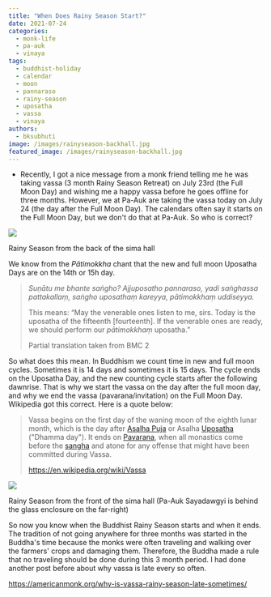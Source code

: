 ```yaml
---
title: "When Does Rainy Season Start?"
date: 2021-07-24
categories: 
  - monk-life
  - pa-auk
  - vinaya
tags: 
  - buddhist-holiday
  - calendar
  - moon
  - pannaraso
  - rainy-season
  - uposatha
  - vassa
  - vinaya
authors: 
  - bksubhuti
image: /images/rainyseason-backhall.jpg
featured_image: /images/rainyseason-backhall.jpg
---
```


- Recently, I got a nice message from a monk friend telling me he was taking vassa (3 month Rainy Season Retreat) on July 23rd (the Full Moon Day) and wishing me a happy vassa before he goes offline for three months. However, we at Pa-Auk are taking the vassa today on July 24 (the day after the Full Moon Day). The calendars often say it starts on the Full Moon Day, but we don't do that at Pa-Auk. So who is correct?

![](/images/rainyseason-backhall.jpg)

Rainy Season from the back of the sima hall

We know from the _Pātimokkha_ chant that the new and full moon Uposatha Days are on the 14th or 15h day.

> _Suṇātu me bhante saṅgho? Ajjuposatho pannaraso, yadi saṅghassa pattakallaṃ, saṅgho uposathaṃ kareyya, pātimokkhaṃ uddiseyya._
> 
> This means: “May the venerable ones listen to me, sirs. Today is the uposatha of the fifteenth \[fourteenth\]. If the venerable ones are ready, we should perform our _pātimokkhaṃ_ uposatha.”
> 
> Partial translation taken from BMC 2

So what does this mean. In Buddhism we count time in new and full moon cycles. Sometimes it is 14 days and sometimes it is 15 days. The cycle ends on the Uposatha Day, and the new counting cycle starts after the following dawnrise. That is why we start the vassa on the day after the full moon day, and why we end the vassa (pavarana/invitation) on the Full Moon Day. Wikipedia got this correct. Here is a quote below:

> Vassa begins on the first day of the waning moon of the eighth lunar month, which is the day after [Asalha Puja](https://en.wikipedia.org/wiki/Asalha_Puja) or Asalha [Uposatha](https://en.wikipedia.org/wiki/Uposatha) ("Dhamma day"). It ends on [Pavarana](https://en.wikipedia.org/wiki/Pavarana), when all monastics come before the [sangha](https://en.wikipedia.org/wiki/Sangha_(Buddhism)) and atone for any offense that might have been committed during Vassa.
> 
> https://en.wikipedia.org/wiki/Vassa

![](/images/rainyseason-fronthall.jpg)

Rainy Season from the front of the sima hall (Pa-Auk Sayadawgyi is behind the glass enclosure on the far-right)

So now you know when the Buddhist Rainy Season starts and when it ends. The tradition of not going anywhere for three months was started in the Buddha's time because the monks were often traveling and walking over the farmers' crops and damaging them. Therefore, the Buddha made a rule that no traveling should be done during this 3 month period. I had done another post before about why vassa is late every so often.

https://americanmonk.org/why-is-vassa-rainy-season-late-sometimes/